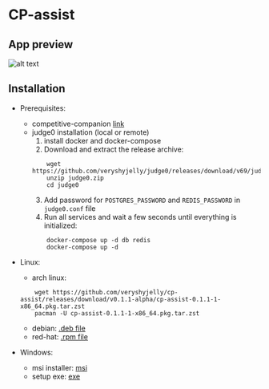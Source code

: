 # CP-assist

## App preview
![alt text](https://github.com/veryshyjelly/cp-assist/blob/main/cp-assist-shot.png?raw=true)

## Installation
- Prerequisites:
    - competitive-companion [link](https://github.com/jmerle/competitive-companion)
    - judge0 installation (local or remote)
        1. install docker and docker-compose
        2. Download and extract the release archive:
        ```
            wget https://github.com/veryshyjelly/judge0/releases/download/v69/judge0.zip
            unzip judge0.zip
            cd judge0
        ```
        3. Add password for `POSTGRES_PASSWORD` and `REDIS_PASSWORD` in `judge0.conf` file
        4. Run all services and wait a few seconds until everything is initialized:
        ```
            docker-compose up -d db redis
            docker-compose up -d
        ```
        
- Linux:
    - arch linux:
    ```
        wget https://github.com/veryshyjelly/cp-assist/releases/download/v0.1.1-alpha/cp-assist-0.1.1-1-x86_64.pkg.tar.zst
        pacman -U cp-assist-0.1.1-1-x86_64.pkg.tar.zst
    ```
    - debian: [.deb file](https://github.com/veryshyjelly/cp-assist/releases/download/v0.1.1-alpha/cp-assist_0.1.1_amd64.deb)
    - red-hat: [.rpm file](https://github.com/veryshyjelly/cp-assist/releases/download/v0.1.1-alpha/cp-assist-0.1.1-1.x86_64.rpm)

- Windows:
    - msi installer: [msi](https://github.com/veryshyjelly/cp-assist/releases/download/v0.1.1-alpha/cp-assist_0.1.1_x64_en-US.msi)
    - setup exe: [exe](https://github.com/veryshyjelly/cp-assist/releases/download/v0.1.1-alpha/cp-assist_0.1.1_x64-setup.exe)